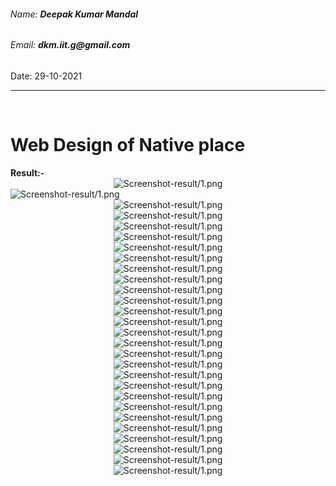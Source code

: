 <h6>Name: <b>Deepak Kumar Mandal</b></h6>
<h6>Email: <b>dkm.iit.g@gmail.com</b></h6>
<p>Date: 29-10-2021</p>
<hr/>
<br/>
<h1>Web Design of Native place</h1>
<b>Result:-</b>
<div align="center">
<img src="Screenshot-result/1.png" alt="Screenshot-result/1.png">
</div>
<img src="Screenshot-result/2.png" alt="Screenshot-result/1.png">
<div align="center">
<img src="Screenshot-result/3.png" alt="Screenshot-result/1.png">
</div>
<div align="center">
<img src="Screenshot-result/4.png" alt="Screenshot-result/1.png">
</div>
<div align="center">
<img src="Screenshot-result/5.png" alt="Screenshot-result/1.png">
</div>
<div align="center">
<img src="Screenshot-result/6.png" alt="Screenshot-result/1.png">
</div>
<div align="center">
<img src="Screenshot-result/7.png" alt="Screenshot-result/1.png">
</div>
<div align="center">
<img src="Screenshot-result/8.png" alt="Screenshot-result/1.png">
</div>
<div align="center">
<img src="Screenshot-result/9.png" alt="Screenshot-result/1.png">
</div>
<div align="center">
<img src="Screenshot-result/10.png" alt="Screenshot-result/1.png">
</div>
<div align="center">
<img src="Screenshot-result/11.png" alt="Screenshot-result/1.png">
</div>
<div align="center">
<img src="Screenshot-result/12.png" alt="Screenshot-result/1.png">
</div>
<div align="center">
<img src="Screenshot-result/13.png" alt="Screenshot-result/1.png">
</div>
<div align="center">
<img src="Screenshot-result/14.png" alt="Screenshot-result/1.png">
</div>
<div align="center">
<img src="Screenshot-result/15.png" alt="Screenshot-result/1.png">
</div>
<div align="center">
<img src="Screenshot-result/16.png" alt="Screenshot-result/1.png">
</div>
<div align="center">
<img src="Screenshot-result/17.png" alt="Screenshot-result/1.png">
</div>
<div align="center">
<img src="Screenshot-result/18.png" alt="Screenshot-result/1.png">
</div>
<div align="center">
<img src="Screenshot-result/19.png" alt="Screenshot-result/1.png">
</div>
<div align="center">
<img src="Screenshot-result/20.png" alt="Screenshot-result/1.png">
</div>
<div align="center">
<img src="Screenshot-result/21.png" alt="Screenshot-result/1.png">
</div>
<div align="center">
<img src="Screenshot-result/22.png" alt="Screenshot-result/1.png">
</div>
<div align="center">
<img src="Screenshot-result/23.png" alt="Screenshot-result/1.png">
</div>
<div align="center">
<img src="Screenshot-result/24.png" alt="Screenshot-result/1.png">
</div>
<div align="center">
<img src="Screenshot-result/25.png" alt="Screenshot-result/1.png">
</div>
<div align="center">
<img src="Screenshot-result/26.png" alt="Screenshot-result/1.png">
</div>
<div align="center">
<img src="Screenshot-result/27.png" alt="Screenshot-result/1.png">
</div>
<div align="center">
<img src="Screenshot-result/28.png" alt="Screenshot-result/1.png">
</div>